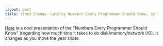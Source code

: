 ```yaml
---
layout: post
title: Times Change--Latency Numbers Every Programmer Should Know, by Year
---
```


[Here](https://people.eecs.berkeley.edu/~rcs/research/interactive_latency.html) is a cool presentation of the "Numbers Every Programmer Should Know"
(regarding how much time it takes to do disk/memory/network I/O).
It changes as you move the year slider.
